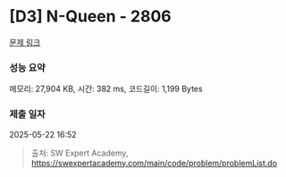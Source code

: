 # [D3] N-Queen - 2806 

[문제 링크](https://swexpertacademy.com/main/code/problem/problemDetail.do?contestProbId=AV7GKs06AU0DFAXB) 

### 성능 요약

메모리: 27,904 KB, 시간: 382 ms, 코드길이: 1,199 Bytes

### 제출 일자

2025-05-22 16:52



> 출처: SW Expert Academy, https://swexpertacademy.com/main/code/problem/problemList.do